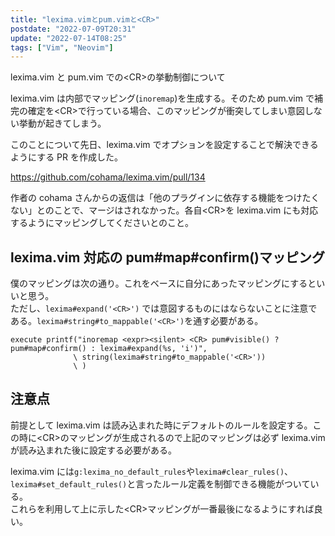 ```yaml
---
title: "lexima.vimとpum.vimと<CR>"
postdate: "2022-07-09T20:31"
update: "2022-07-14T08:25"
tags: ["Vim", "Neovim"]
---
```


lexima.vim と pum.vim での\<CR\>の挙動制御について

lexima.vim は内部でマッピング(`inoremap`)を生成する。そのため pum.vim で補完の確定を\<CR\>で行っている場合、このマッピングが衝突してしまい意図しない挙動が起きてしまう。

このことについて先日、lexima.vim でオプションを設定することで解決できるようにする PR を作成した。

https://github.com/cohama/lexima.vim/pull/134

作者の cohama さんからの返信は「他のプラグインに依存する機能をつけたくない」とのことで、マージはされなかった。各自\<CR\>を lexima.vim にも対応するようにマッピングしてくださいとのこと。

## lexima.vim 対応の pum#map#confirm()マッピング

僕のマッピングは次の通り。これをベースに自分にあったマッピングにするといいと思う。  
ただし、`lexima#expand('<CR>')` では意図するものにはならないことに注意である。`lexima#string#to_mappable('<CR>')`を通す必要がある。

```vim
execute printf("inoremap <expr><silent> <CR> pum#visible() ? pum#map#confirm() : lexima#expand(%s, 'i')",
              \ string(lexima#string#to_mappable('<CR>'))
              \ )
```

## 注意点

前提として lexima.vim は読み込まれた時にデフォルトのルールを設定する。この時に\<CR\>のマッピングが生成されるので上記のマッピングは必ず lexima.vim が読み込まれた後に設定する必要がある。

lexima.vim には`g:lexima_no_default_rules`や`lexima#clear_rules()`、`lexima#set_default_rules()`と言ったルール定義を制御できる機能がついている。  
これらを利用して上に示した\<CR\>マッピングが一番最後になるようにすれば良い。
